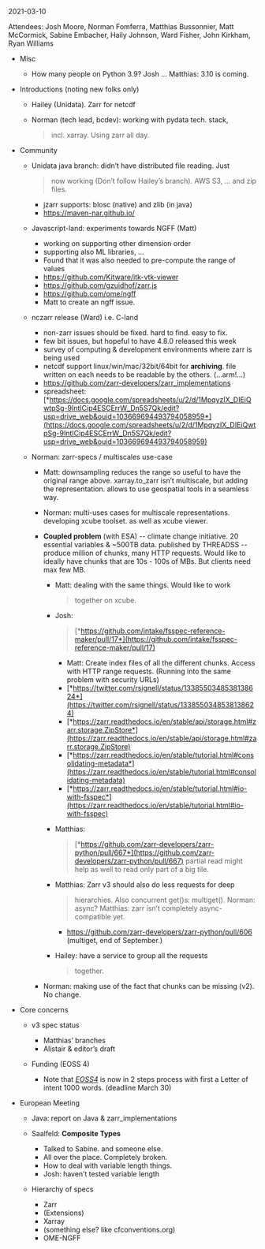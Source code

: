 <span id="anchor-25"></span>2021-03-10

Attendees: Josh Moore, Norman Fomferra, Matthias Bussonnier, Matt
McCormick, Sabine Embacher, Haily Johnson, Ward Fisher, John Kirkham,
Ryan Williams

-   Misc

    -   How many people on Python 3.9? Josh … Matthias: 3.10 is coming.

-   Introductions (noting new folks only)

    -   Hailey (Unidata). Zarr for netcdf

    -   Norman (tech lead, bcdev): working with pydata tech. stack,
        > incl. xarray. Using zarr all day.

-   Community

    -   Unidata java branch: didn’t have distributed file reading. Just
        > now working (Don’t follow Hailey’s branch). AWS S3, … and zip
        > files.

        -   jzarr supports: blosc (native) and zlib (in java)
        -   https://maven-nar.github.io/

    -   Javascript-land: experiments towards NGFF (Matt)

        -   working on supporting other dimension order
        -   supporting also ML libraries, …
        -   Found that it was also needed to pre-compute the range of
            values
        -   https://github.com/Kitware/itk-vtk-viewer
        -   https://github.com/gzuidhof/zarr.js
        -   https://github.com/ome/ngff
        -   Matt to create an ngff issue.

    -   nczarr release (Ward) i.e. C-land

        -   non-zarr issues should be fixed. hard to find. easy to fix.
        -   few bit issues, but hopeful to have 4.8.0 released this week
        -   survey of computing & development environments where zarr is
            being used
        -   netcdf support linux/win/mac/32bit/64bit for **archiving**.
            file written on each needs to be readable by the others.
            (...arm!...)
        -   https://github.com/zarr-developers/zarr_implementations
        -   spreadsheet:
            [*https://docs.google.com/spreadsheets/u/2/d/1MpqyzIX_DIEiQwtpSg-9IntICip4ESCErrW_Dn5S7Qk/edit?usp=drive_web&ouid=103669694493794058959*](https://docs.google.com/spreadsheets/u/2/d/1MpqyzIX_DIEiQwtpSg-9IntICip4ESCErrW_Dn5S7Qk/edit?usp=drive_web&ouid=103669694493794058959)

    -   Norman: zarr-specs / multiscales use-case

        -   Matt: downsampling reduces the range so useful to have the
            original range above. xarray.to_zarr isn’t multiscale, but
            adding the representation. allows to use geospatial tools in
            a seamless way.

        -   Norman: multi-uses cases for multiscale representations.
            developing xcube toolset. as well as xcube viewer.

        -   **Coupled problem** (with ESA) -- climate change initiative.
            20 essential variables & \~500TB data. published by THREADSS
            -- produce million of chunks, many HTTP requests. Would like
            to ideally have chunks that are 10s - 100s of MBs. But
            clients need max few MB.

            -   Matt: dealing with the same things. Would like to work
                > together on xcube.

            -   Josh:
                > [*https://github.com/intake/fsspec-reference-maker/pull/17*](https://github.com/intake/fsspec-reference-maker/pull/17)

                -   Matt: Create index files of all the different
                    chunks. Access with HTTP range requests. (Running
                    into the same problem with security URLs)
                -   [*https://twitter.com/rsignell/status/1338550348538138624*](https://twitter.com/rsignell/status/1338550348538138624)
                -   [*https://zarr.readthedocs.io/en/stable/api/storage.html#zarr.storage.ZipStore*](https://zarr.readthedocs.io/en/stable/api/storage.html#zarr.storage.ZipStore)
                -   [*https://zarr.readthedocs.io/en/stable/tutorial.html#consolidating-metadata*](https://zarr.readthedocs.io/en/stable/tutorial.html#consolidating-metadata)
                -   [*https://zarr.readthedocs.io/en/stable/tutorial.html#io-with-fsspec*](https://zarr.readthedocs.io/en/stable/tutorial.html#io-with-fsspec)

            -   Matthias:
                > [*https://github.com/zarr-developers/zarr-python/pull/667*](https://github.com/zarr-developers/zarr-python/pull/667)
                > partial read might help as well to read only part of a
                > big tile.

            -   Matthias: Zarr v3 should also do less requests for deep
                > hierarchies. Also concurrent get()s: multiget().
                > Norman: async? Matthias: zarr isn’t completely
                > async-compatible yet.

                -   https://github.com/zarr-developers/zarr-python/pull/606
                    (multiget, end of September.)

            -   Hailey: have a service to group all the requests
                > together.

        -   Norman: making use of the fact that chunks can be missing
            (v2). No change.

-   Core concerns

    -   v3 spec status

        -   Matthias’ branches
        -   Alistair & editor’s draft

    -   Funding (EOSS 4)

        -   Note that
            [*EOSS4*](https://apply.chanzuckerberg.com/prog/eoss4_essential_open_source_software_for_science_cycle_4/)
            is now in 2 steps process with first a Letter of intent 1000
            words. (deadline March 30)

-   European Meeting

    -   Java: report on Java & zarr_implementations

    -   Saalfeld: **Composite Types**

        -   Talked to Sabine. and someone else.
        -   All over the place. Completely broken.
        -   How to deal with variable length things.
        -   Josh: haven’t tested variable length

    -   Hierarchy of specs

        -   Zarr
        -   (Extensions)
        -   Xarray
        -   (something else? like cfconventions.org)
        -   OME-NGFF

